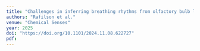 ```yaml
---
title: "Challenges in inferring breathing rhythms from olfactory bulb local field potentials"
authors: "Rafilson et al."
venue: "Chemical Senses"
year: 2025
doi: "https://doi.org/10.1101/2024.11.08.622727"
pdf:
---
```

